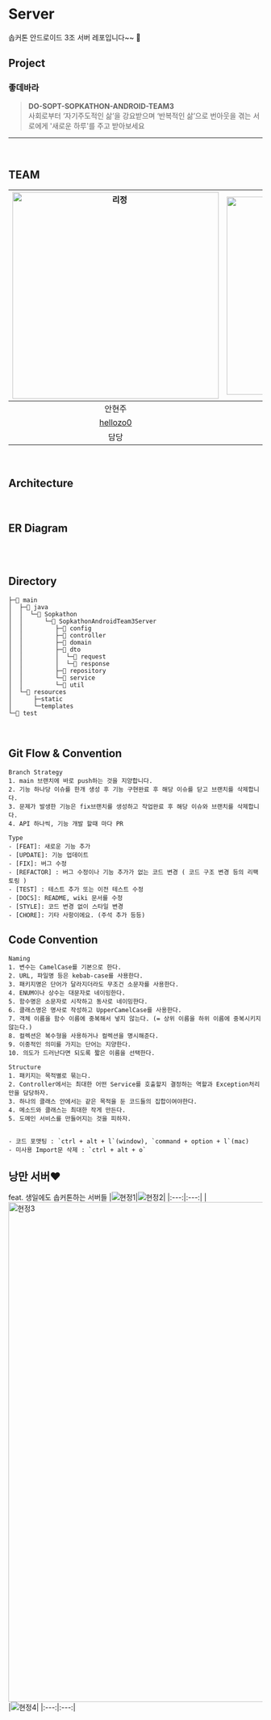 # Server
솝커톤 안드로이드 3조 서버 레포입니다~~ 🩵

## Project
### 좋데바라
> **DO-SOPT-SOPKATHON-ANDROID-TEAM3**<br>
> 사회로부터 ‘자기주도적인 삶’을 강요받으며 ‘반복적인 삶’으로 번아웃을 겪는 서로에게 '새로운 하루'를 주고 받아보세요

--- 
<br>

## TEAM
|<img width="409" alt="리정" src="https://github.com/DO-SOPT-SOPKATHON-ANDROID-TEAM3/Server/assets/102401928/e356b29c-8c9d-4602-9ad2-bb19e9cb4f8d">|<img width="392" alt="민니" src="https://github.com/DO-SOPT-SOPKATHON-ANDROID-TEAM3/Server/assets/102401928/c8963074-c315-421b-93c5-2c1593fd3df5">|
|:---:|:---:|
|안현주|윤정원|
|[hellozo0](https://github.com/hellozo0)|[gardening-y](https://github.com/gardening-y)|
|담당|담당|

<br>


## Architecture

<br>



## ER Diagram


<br>
<br>


## Directory
```
├─📁 main
│  ├─📁 java
│  │  └─📁 Sopkathon
│  │      └─📁 SopkathonAndroidTeam3Server
│  │         ├─📁 config
│  │         ├─📁 controller
│  │         ├─📁 domain
│  │         ├─📁 dto
│  │         │  └─📁 request
│  │         │  └─📁 response   
│  │         ├─📁 repository
│  │         └─📁 service
│  │         └─📁 util
│  └─📁 resources
│      ├─static
│      └─templates
└─📁 test
```

<br>



## Git Flow & Convention
```
Branch Strategy
1. main 브랜치에 바로 push하는 것을 지양합니다.
2. 기능 하나당 이슈를 한개 생성 후 기능 구현완료 후 해당 이슈를 닫고 브랜치를 삭제합니다.
3. 문제가 발생한 기능은 fix브랜치를 생성하고 작업완료 후 해당 이슈와 브랜치를 삭제합니다.
4. API 하나씩, 기능 개발 할때 마다 PR

Type
- [FEAT]: 새로운 기능 추가
- [UPDATE]: 기능 업데이트
- [FIX]: 버그 수정
- [REFACTOR] : 버그 수정이나 기능 추가가 없는 코드 변경 ( 코드 구조 변경 등의 리팩토링 )
- [TEST] : 테스트 추가 또는 이전 테스트 수정
- [DOCS]: README, wiki 문서를 수정
- [STYLE]: 코드 변경 없이 스타일 변경
- [CHORE]: 기타 사항이에요. (주석 추가 등등)
```


## Code Convention
```
Naming
1. 변수는 CamelCase를 기본으로 한다.
2. URL, 파일명 등은 kebab-case를 사용한다.
3. 패키지명은 단어가 달라지더라도 무조건 소문자를 사용한다.
4. ENUM이나 상수는 대문자로 네이밍한다.
5. 함수명은 소문자로 시작하고 동사로 네이밍한다.
6. 클래스명은 명사로 작성하고 UpperCamelCase를 사용한다.
7. 객체 이름을 함수 이름에 중복해서 넣지 않는다. (= 상위 이름을 하위 이름에 중복시키지 않는다.)
8. 컬렉션은 복수형을 사용하거나 컬렉션을 명시해준다.
9. 이중적인 의미를 가지는 단어는 지양한다.
10. 의도가 드러난다면 되도록 짧은 이름을 선택한다.

Structure
1. 패키지는 목적별로 묶는다.
2. Controller에서는 최대한 어떤 Service를 호출할지 결정하는 역할과 Exception처리만을 담당하자.
3. 하나의 클래스 안에서는 같은 목적을 둔 코드들의 집합이여야한다.
4. 메소드와 클래스는 최대한 작게 만든다.
5. 도메인 서비스를 만들어지는 것을 피하자.


- 코드 포맷팅 : `ctrl + alt + l`(window), `command + option + l`(mac)
- 미사용 Import문 삭제 : `ctrl + alt + o`
```

## 낭만 서버❤️
feat. 생일에도 솝커톤하는 서버들
|![현정1](https://github.com/DO-SOPT-SOPKATHON-ANDROID-TEAM3/Server/assets/102401928/9385f212-8aba-4f2d-874f-e1fff694647c)|![현정2](https://github.com/DO-SOPT-SOPKATHON-ANDROID-TEAM3/Server/assets/102401928/e68bc780-6d77-4db0-be9f-ea794fce835c)|
|:---:|:---:|
|<img width="990" alt="현정3" src="https://github.com/DO-SOPT-SOPKATHON-ANDROID-TEAM3/Server/assets/102401928/efb838a6-8cbf-42f2-ab61-2be97265a435">|![현정4](https://github.com/DO-SOPT-SOPKATHON-ANDROID-TEAM3/Server/assets/102401928/0e049bf6-3282-41f9-91f4-84acf8e72319)|
|:---:|:---:|







<br>




